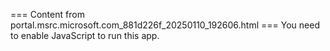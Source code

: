 === Content from portal.msrc.microsoft.com_881d226f_20250110_192606.html ===
You need to enable JavaScript to run this app.
